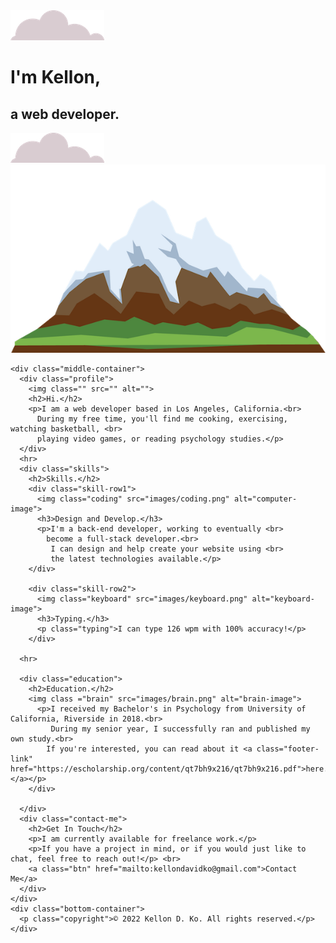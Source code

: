 <!DOCTYPE html>
<html lang="en" dir="ltr">
  <head>
    <meta charset="utf-8">
    <title>Kellon Ko - Web Developer</title>
    <link rel="stylesheet" href="css/styles.css">
    <link rel="icon" href="css/favicon.ico">
    <link rel="preconnect" href="https://fonts.googleapis.com">
    <link rel="preconnect" href="https://fonts.gstatic.com" crossorigin>
    <link href="https://fonts.googleapis.com/css2?family=Merriweather&family=Montserrat&family=Sacramento&display=swap" rel="stylesheet">
  </head>
  <body>
    <div class="top-container">
      <img class="top-cloud" src="images/cloud.png" alt="cloud-image">
      <h1>I'm Kellon,</h1>
      <h2>a web developer.</h2>
      <img class="bottom-cloud" src="images/cloud.png" alt="cloud-image">
      <img class="mountain" src="images/mountain.png" alt="cloud-image">
    </div>

    <div class="middle-container">
      <div class="profile">
        <img class="" src="" alt="">
        <h2>Hi.</h2>
        <p>I am a web developer based in Los Angeles, California.<br>
          During my free time, you'll find me cooking, exercising, watching basketball, <br>
          playing video games, or reading psychology studies.</p>
      </div>
      <hr>
      <div class="skills">
        <h2>Skills.</h2>
        <div class="skill-row1">
          <img class="coding" src="images/coding.png" alt="computer-image">
          <h3>Design and Develop.</h3>
          <p>I'm a back-end developer, working to eventually <br>
            become a full-stack developer.<br>
             I can design and help create your website using <br>
             the latest technologies available.</p>
        </div>

        <div class="skill-row2">
          <img class="keyboard" src="images/keyboard.png" alt="keyboard-image">
          <h3>Typing.</h3>
          <p class="typing">I can type 126 wpm with 100% accuracy!</p>
        </div>

      <hr>

      <div class="education">
        <h2>Education.</h2>
        <img class ="brain" src="images/brain.png" alt="brain-image">
          <p>I received my Bachelor's in Psychology from University of California, Riverside in 2018.<br>
             During my senior year, I successfully ran and published my own study.<br>
            If you're interested, you can read about it <a class="footer-link" href="https://escholarship.org/content/qt7bh9x216/qt7bh9x216.pdf">here.</a></p>
        </div>

      </div>
      <div class="contact-me">
        <h2>Get In Touch</h2>
        <p>I am currently available for freelance work.</p>
        <p>If you have a project in mind, or if you would just like to chat, feel free to reach out!</p> <br>
        <a class="btn" href="mailto:kellondavidko@gmail.com">Contact Me</a>
      </div>
    </div>
    <div class="bottom-container">
      <p class="copyright">© 2022 Kellon D. Ko. All rights reserved.</p>
    </div>

  </body>
</html>
